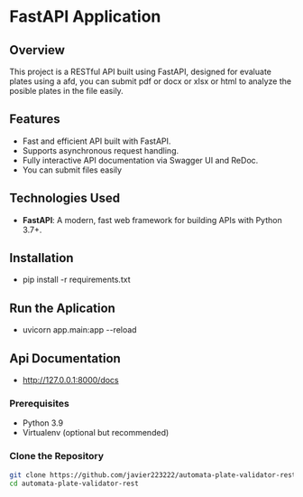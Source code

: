 # FastAPI Application

## Overview

This project is a RESTful API built using FastAPI, designed for evaluate plates using a afd, you can submit pdf or docx or xlsx or html to analyze the posible plates in the file easily.

## Features

- Fast and efficient API built with FastAPI.
- Supports asynchronous request handling.
- Fully interactive API documentation via Swagger UI and ReDoc.
- You can submit files easily

## Technologies Used

- **FastAPI**: A modern, fast web framework for building APIs with Python 3.7+.


## Installation
- pip install -r requirements.txt

## Run the Aplication
- uvicorn app.main:app --reload
## Api Documentation
- http://127.0.0.1:8000/docs

### Prerequisites

- Python 3.9
- Virtualenv (optional but recommended)


### Clone the Repository

```bash
git clone https://github.com/javier223222/automata-plate-validator-rest.git
cd automata-plate-validator-rest
